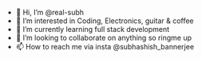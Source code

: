 - 👋 Hi, I’m @real-subh
- 👀 I’m interested in Coding, Electronics, guitar & coffee
- 🌱 I’m currently learning full stack development
- 💞️ I’m looking to collaborate on anything so ringme up
- 📫 How to reach me via insta @subhashish_bannerjee

<!---
real-subh/real-subh is a ✨ special ✨ repository because its `README.md` (this file) appears on your GitHub profile.
You can click the Preview link to take a look at your changes.
--->
